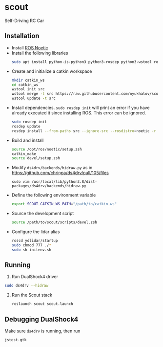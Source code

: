 # scout

Self-Driving RC Car

## Installation

- Install [ROS Noetic](http://wiki.ros.org/noetic/Installation)
- Install the following libraries
  ```bash
  sudo apt install python-is-python3 python3-rosdep python3-wstool ros-noetic-joy jstest-gtk
  ```
- Create and initialize a catkin workspace
  ```bash
  mkdir catkin_ws
  cd catkin_ws
  wstool init src
  wstool merge -t src https://raw.githubusercontent.com/nyukhalov/scout/master/scout_ros.rosinstall
  wstool update -t src
  ```
- Install dependencies. `sudo rosdep init` will print an error if you have already executed it since installing ROS. This error can be ignored.
  ```bash
  sudo rosdep init
  rosdep update
  rosdep install --from-paths src --ignore-src --rosdistro=noetic -r -y
  ```
- Build and install
  ```bash
  source /opt/ros/noetic/setup.zsh
  catkin_make
  source devel/setup.zsh
  ```
- Modify `ds4drv/backends/hidraw.py` as in https://github.com/chrippa/ds4drv/pull/105/files
  ```
  sudo vim /usr/local/lib/python3.8/dist-packages/ds4drv/backends/hidraw.py
  ```
- Define the following environment variable
  ```bash
  export SCOUT_CATKIN_WS_PATH="/path/to/catkin_ws"
  ```
- Source the development script
  ```bash
  source /path/to/scout/scripts/devel.zsh
  ```
- Configure the lidar alias
  ```bash
  roscd ydlidar/startup
  sudo chmod 777 ./*
  sudo sh initenv.sh
  ```

## Running

1. Run DualShock4 driver
  ```bash
  sudo ds4drv --hidraw
  ```
2. Run the Scout stack
   ```bash
   roslaunch scout scout.launch
   ```

## Debugging DualShock4

Make sure `ds4drv` is running, then run

```bash
jstest-gtk
```
